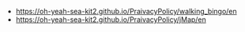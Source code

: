 
- https://oh-yeah-sea-kit2.github.io/PraivacyPolicy/walking_bingo/en
- https://oh-yeah-sea-kit2.github.io/PraivacyPolicy/jMap/en
